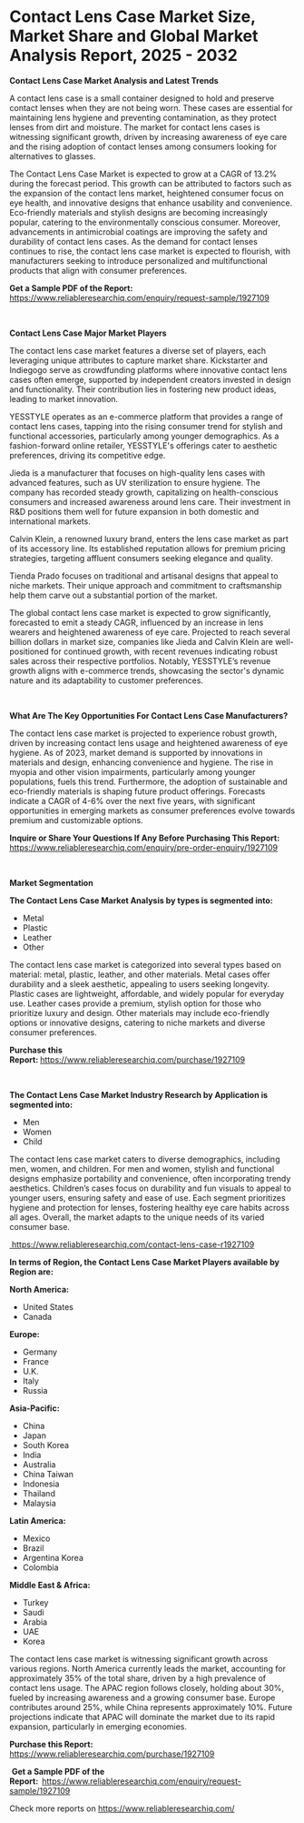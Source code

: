 <p><h1>Contact Lens Case Market Size, Market Share and Global Market Analysis Report, 2025 - 2032</h1></p><p><strong>Contact Lens Case Market Analysis and Latest Trends</strong></p>
<p><p>A contact lens case is a small container designed to hold and preserve contact lenses when they are not being worn. These cases are essential for maintaining lens hygiene and preventing contamination, as they protect lenses from dirt and moisture. The market for contact lens cases is witnessing significant growth, driven by increasing awareness of eye care and the rising adoption of contact lenses among consumers looking for alternatives to glasses.</p><p>The Contact Lens Case Market is expected to grow at a CAGR of 13.2% during the forecast period. This growth can be attributed to factors such as the expansion of the contact lens market, heightened consumer focus on eye health, and innovative designs that enhance usability and convenience. Eco-friendly materials and stylish designs are becoming increasingly popular, catering to the environmentally conscious consumer. Moreover, advancements in antimicrobial coatings are improving the safety and durability of contact lens cases. As the demand for contact lenses continues to rise, the contact lens case market is expected to flourish, with manufacturers seeking to introduce personalized and multifunctional products that align with consumer preferences.</p></p>
<p><strong>Get a Sample PDF of the Report:&nbsp;</strong> <a href="https://www.reliableresearchiq.com/enquiry/request-sample/1927109?utm_campaign=1137&utm_medium=2&utm_source=Github&utm_content=ia&utm_term=15012025&utm_id=contact-lens-case">https://www.reliableresearchiq.com/enquiry/request-sample/1927109</a></p>
<p>&nbsp;</p>
<p><strong>Contact Lens Case Major Market Players</strong></p>
<p><p>The contact lens case market features a diverse set of players, each leveraging unique attributes to capture market share. Kickstarter and Indiegogo serve as crowdfunding platforms where innovative contact lens cases often emerge, supported by independent creators invested in design and functionality. Their contribution lies in fostering new product ideas, leading to market innovation.</p><p>YESSTYLE operates as an e-commerce platform that provides a range of contact lens cases, tapping into the rising consumer trend for stylish and functional accessories, particularly among younger demographics. As a fashion-forward online retailer, YESSTYLE's offerings cater to aesthetic preferences, driving its competitive edge.</p><p>Jieda is a manufacturer that focuses on high-quality lens cases with advanced features, such as UV sterilization to ensure hygiene. The company has recorded steady growth, capitalizing on health-conscious consumers and increased awareness around lens care. Their investment in R&D positions them well for future expansion in both domestic and international markets.</p><p>Calvin Klein, a renowned luxury brand, enters the lens case market as part of its accessory line. Its established reputation allows for premium pricing strategies, targeting affluent consumers seeking elegance and quality.</p><p>Tienda Prado focuses on traditional and artisanal designs that appeal to niche markets. Their unique approach and commitment to craftsmanship help them carve out a substantial portion of the market.</p><p>The global contact lens case market is expected to grow significantly, forecasted to emit a steady CAGR, influenced by an increase in lens wearers and heightened awareness of eye care. Projected to reach several billion dollars in market size, companies like Jieda and Calvin Klein are well-positioned for continued growth, with recent revenues indicating robust sales across their respective portfolios. Notably, YESSTYLE’s revenue growth aligns with e-commerce trends, showcasing the sector's dynamic nature and its adaptability to customer preferences.</p></p>
<p>&nbsp;</p>
<p><strong>What Are The Key Opportunities For Contact Lens Case Manufacturers?</strong></p>
<p><p>The contact lens case market is projected to experience robust growth, driven by increasing contact lens usage and heightened awareness of eye hygiene. As of 2023, market demand is supported by innovations in materials and design, enhancing convenience and hygiene. The rise in myopia and other vision impairments, particularly among younger populations, fuels this trend. Furthermore, the adoption of sustainable and eco-friendly materials is shaping future product offerings. Forecasts indicate a CAGR of 4-6% over the next five years, with significant opportunities in emerging markets as consumer preferences evolve towards premium and customizable options.</p></p>
<p><strong>Inquire or Share Your Questions If Any Before Purchasing This Report:</strong> <a href="https://www.reliableresearchiq.com/enquiry/pre-order-enquiry/1927109?utm_campaign=1137&utm_medium=2&utm_source=Github&utm_content=ia&utm_term=15012025&utm_id=contact-lens-case">https://www.reliableresearchiq.com/enquiry/pre-order-enquiry/1927109</a></p>
<p>&nbsp;</p>
<p><strong>Market Segmentation</strong></p>
<p><strong>The Contact Lens Case Market Analysis by types is segmented into:</strong></p>
<p><ul><li>Metal</li><li>Plastic</li><li>Leather</li><li>Other</li></ul></p>
<p><p>The contact lens case market is categorized into several types based on material: metal, plastic, leather, and other materials. Metal cases offer durability and a sleek aesthetic, appealing to users seeking longevity. Plastic cases are lightweight, affordable, and widely popular for everyday use. Leather cases provide a premium, stylish option for those who prioritize luxury and design. Other materials may include eco-friendly options or innovative designs, catering to niche markets and diverse consumer preferences.</p></p>
<p><strong>Purchase this Report:&nbsp;</strong><a href="https://www.reliableresearchiq.com/purchase/1927109?utm_campaign=1137&utm_medium=2&utm_source=Github&utm_content=ia&utm_term=15012025&utm_id=contact-lens-case">https://www.reliableresearchiq.com/purchase/1927109</a></p>
<p>&nbsp;</p>
<p><strong>The Contact Lens Case Market Industry Research by Application is segmented into:</strong></p>
<p><ul><li>Men</li><li>Women</li><li>Child</li></ul></p>
<p><p>The contact lens case market caters to diverse demographics, including men, women, and children. For men and women, stylish and functional designs emphasize portability and convenience, often incorporating trendy aesthetics. Children’s cases focus on durability and fun visuals to appeal to younger users, ensuring safety and ease of use. Each segment prioritizes hygiene and protection for lenses, fostering healthy eye care habits across all ages. Overall, the market adapts to the unique needs of its varied consumer base.</p></p>
<p><a href="https://www.reliableresearchiq.com/contact-lens-case-r1927109?utm_campaign=1137&utm_medium=2&utm_source=Github&utm_content=ia&utm_term=15012025&utm_id=contact-lens-case">&nbsp;https://www.reliableresearchiq.com/contact-lens-case-r1927109</a></p>
<p><strong>In terms of Region, the Contact Lens Case Market Players available by Region are:</strong></p>
<p>
    <p> <strong> North America: </strong>
        <ul>
            <li>United States</li>
            <li>Canada</li>
        </ul>
        </p> 
    <p> <strong> Europe: </strong>
        <ul>
            <li>Germany</li>
            <li>France</li>
            <li>U.K.</li>
            <li>Italy</li>
            <li>Russia</li>
        </ul>
        </p> 
    <p> <strong> Asia-Pacific: </strong>
        <ul>
            <li>China</li>
            <li>Japan</li>
            <li>South Korea</li>
            <li>India</li>
            <li>Australia</li>
            <li>China Taiwan</li>
            <li>Indonesia</li>
            <li>Thailand</li>
            <li>Malaysia</li>
        </ul>
        </p> 
    <p> <strong> Latin America: </strong>
        <ul>
            <li>Mexico</li>
            <li>Brazil</li>
            <li>Argentina Korea</li>
            <li>Colombia</li>
        </ul>
        </p> 
    <p> <strong> Middle East & Africa: </strong>
        <ul>
            <li>Turkey</li>
            <li>Saudi</li>
            <li>Arabia</li>
            <li>UAE</li>
            <li>Korea</li>
        </ul>
    </p>
    </p>
<p><p>The contact lens case market is witnessing significant growth across various regions. North America currently leads the market, accounting for approximately 35% of the total share, driven by a high prevalence of contact lens usage. The APAC region follows closely, holding about 30%, fueled by increasing awareness and a growing consumer base. Europe contributes around 25%, while China represents approximately 10%. Future projections indicate that APAC will dominate the market due to its rapid expansion, particularly in emerging economies.</p></p>
<p><strong>Purchase this Report: </strong><a href="https://www.reliableresearchiq.com/purchase/1927109?utm_campaign=1137&utm_medium=2&utm_source=Github&utm_content=ia&utm_term=15012025&utm_id=contact-lens-case">https://www.reliableresearchiq.com/purchase/1927109</a></p>
<p>&nbsp;<strong>Get a Sample PDF of the Report:&nbsp;&nbsp;</strong><a href="https://www.reliableresearchiq.com/enquiry/request-sample/1927109?utm_campaign=1137&utm_medium=2&utm_source=Github&utm_content=ia&utm_term=15012025&utm_id=contact-lens-case">https://www.reliableresearchiq.com/enquiry/request-sample/1927109</a></p>
<p><strong></strong></p>
<p>Check more reports on <a href="https://www.reliableresearchiq.com/?utm_campaign=1137&utm_medium=2&utm_source=Github&utm_content=ia&utm_term=15012025&utm_id=contact-lens-case">https://www.reliableresearchiq.com/</a></p>